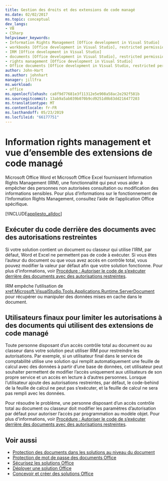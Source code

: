 ```yaml
---
title: Gestion des droits et des extensions de code managé
ms.date: 02/02/2017
ms.topic: conceptual
dev_langs:
- VB
- CSharp
helpviewer_keywords:
- Information Rights Management [Office development in Visual Studio]
- workbooks [Office development in Visual Studio], restricted permissions
- IRM [Office development in Visual Studio]
- documents [Office development in Visual Studio], restricted permissions
- rights management [Office development in Visual Studio]
- Office documents [Office development in Visual Studio, restricted permissions
author: John-Hart
ms.author: johnhart
manager: jillfra
ms.workload:
- office
ms.openlocfilehash: ca8f9d77681e3f11312e5e908a58ac2e292f581b
ms.sourcegitcommit: 13ab9a5ab039b070b9cd9251d0b83dd216477203
ms.translationtype: MT
ms.contentlocale: fr-FR
ms.lasthandoff: 05/23/2019
ms.locfileid: "66177751"
---
```

# <a name="information-rights-management-and-managed-code-extensions-overview"></a>Information rights management et vue d’ensemble des extensions de code managé
  Microsoft Office Word et Microsoft Office Excel fournissent Information Rights Management (IRM), une fonctionnalité qui peut vous aider à empêcher des personnes non autorisées consultation ou modification des informations sensibles. Pour plus d’informations sur le fonctionnement de l’Information Rights Management, consultez l’aide de l’application Office spécifique.

 [!INCLUDE[appliesto_alldoc](../vsto/includes/appliesto-alldoc-md.md)]

## <a name="run-code-behind-documents-with-restricted-permissions"></a>Exécuter du code derrière des documents avec des autorisations restreintes
 Si votre solution contient un document ou classeur qui utilise l’IRM, par défaut, Word et Excel ne permettent pas de code à exécuter. Si vous êtes l’auteur du document ou que vous avez accès en contrôle total, vous pouvez modifier la valeur par défaut afin que votre solution fonctionne. Pour plus d'informations, voir [Procédure : Autoriser le code de s’exécuter derrière des documents avec des autorisations restreintes](../vsto/how-to-permit-code-to-run-behind-documents-with-restricted-permissions.md).

 IRM empêche l’utilisation de <xref:Microsoft.VisualStudio.Tools.Applications.Runtime.ServerDocument> pour récupérer ou manipuler des données mises en cache dans le document.

## <a name="end-users-to-restrict-permissions-to-documents-that-use-managed-code-extensions"></a>Utilisateurs finaux pour limiter les autorisations à des documents qui utilisent des extensions de code managé
 Toute personne disposant d’un accès contrôle total au document ou au classeur dans votre solution peut utiliser IRM pour restreindre les autorisations. Par exemple, si un utilisateur final dans le service de comptabilité utilise une solution qui remplit automatiquement une feuille de calcul avec des données à partir d’une base de données, cet utilisateur peut souhaiter permettent de modifier l’accès uniquement aux utilisateurs de son propre service et un accès en lecture à d’autres personnes. Lorsque l’utilisateur ajoute des autorisations restreintes, par défaut, le code-behind de la feuille de calcul ne peut pas s’exécuter, et la feuille de calcul ne sera pas rempli avec les données.

 Pour résoudre le problème, une personne disposant d’un accès contrôle total au document ou classeur doit modifier les paramètres d’autorisation par défaut pour autoriser l’accès par programmation au modèle objet. Pour plus d'informations, voir [Procédure : Autoriser le code de s’exécuter derrière des documents avec des autorisations restreintes](../vsto/how-to-permit-code-to-run-behind-documents-with-restricted-permissions.md).

## <a name="see-also"></a>Voir aussi
- [Protection des documents dans les solutions au niveau du document](../vsto/document-protection-in-document-level-solutions.md)
- [Protection de mot de passe des documents Office](../vsto/password-protection-on-office-documents.md)
- [Sécurisez les solutions Office](../vsto/securing-office-solutions.md)
- [Déployer une solution Office](../vsto/deploying-an-office-solution.md)
- [Concevoir et créer des solutions Office](../vsto/designing-and-creating-office-solutions.md)
